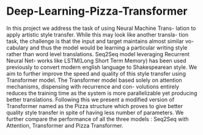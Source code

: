 # Deep-Learning-Pizza-Transformer

In this project we address the task of using Neural Machine Trans- lation to apply artistic style transfer. While this may look like another transla- tion task, the challenge is that the input and target maintains almost similar vo- cabulary and thus the model would be learning a particular writing style rather than word level translations. Seq2Seq model leveraging Recurrent Neural Net- works like LSTM(Long Short Term Memory) has been used previously to convert modern english language to Shakespearean style. We aim to further improve the speed and quality of this style transfer using Transformer model. The Transformer model based solely on attention mechanisms, dispensing with recurrence and con- volutions entirely reduces the training time as the system is more parallelizable yet producing better translations. Following this we present a modified version of Transformer named as the Pizza structure which proves to give better quality style transfer in spite of having less number of parameters. We further compare the performance of all the three models : Seq2Seq with Attention, Transformer and Pizza Transformer.
